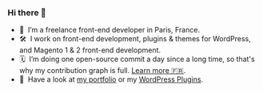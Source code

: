### Hi there 👋

- 🧐  I’m a freelance front-end developer in Paris, France.
- 🛠  I work on front-end development, plugins & themes for WordPress, and Magento 1 & 2 front-end development.
- 🗓  I’m doing one open-source commit a day since a long time, so that's why my contribution graph is full. [Learn more 🇫🇷](https://medium.com/@Darklg/2500-jours-sur-github-ddaf94aea280).
- 🔗  Have a look at [my portfolio](https://www.kevin-rocher.fr/) or my [WordPress Plugins](https://github.com/WordPressUtilities).

